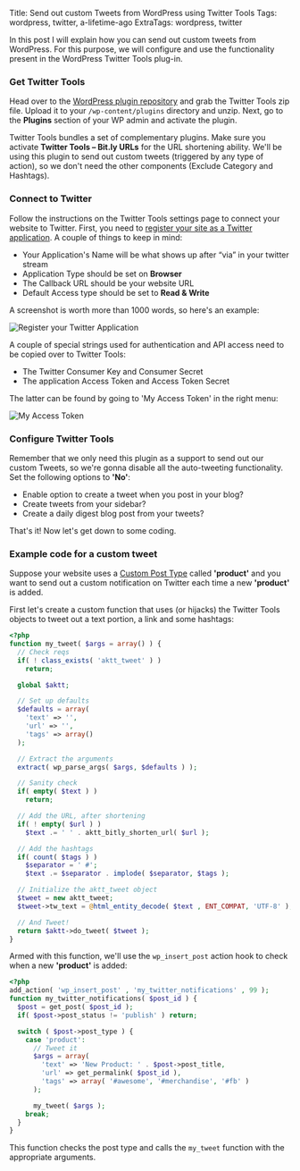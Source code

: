 Title: Send out custom Tweets from WordPress using Twitter Tools
Tags: wordpress, twitter, a-lifetime-ago
ExtraTags: wordpress, twitter

In this post I will explain how you can send out custom tweets from WordPress.
For this purpose, we will configure and use the functionality present
in the WordPress Twitter Tools plug-in.
<!-- PELICAN_END_SUMMARY -->


### Get Twitter Tools

Head over to the [WordPress plugin repository](http://wordpress.org/extend/plugins/twitter-tools/ "Twitter Tools for WordPress") and grab the Twitter Tools zip file. Upload it to your `/wp-content/plugins` directory and unzip. Next, go to the **Plugins** section of your WP admin and activate the plugin.

Twitter Tools bundles a set of complementary plugins. Make sure you activate **Twitter Tools – Bit.ly URLs** for the URL shortening ability. We'll be using this plugin to send out custom tweets (triggered by any type of action), so we don't need the other components (Exclude Category and Hashtags).

### Connect to Twitter

Follow the instructions on the Twitter Tools settings page to connect your website to Twitter. First, you need to [register your site as a Twitter application](http://dev.twitter.com/apps/new "Twitter's app registration page"). A couple of things to keep in mind:

* Your Application's Name will be what shows up after “via” in your twitter stream
* Application Type should be set on **Browser**
* The Callback URL should be your website URL
* Default Access type should be set to **Read & Write**

A screenshot is worth more than 1000 words, so here's an example:

![Register your Twitter Application](/images/legacy/register_your_app2.png)

A couple of special strings used for authentication and API access need to be copied over to Twitter Tools:

* The Twitter Consumer Key and Consumer Secret
* The application Access Token and Access Token Secret

The latter can be found by going to 'My Access Token' in the right menu:

![My Access Token](/images/legacy/my_access_token.png)

### Configure Twitter Tools

Remember that we only need this plugin as a support to send out our custom Tweets, so we're gonna disable all the auto-tweeting functionality. Set the following options to **'No'**:

* Enable option to create a tweet when you post in your blog?
* Create tweets from your sidebar?
* Create a daily digest blog post from your tweets?

That's it! Now let's get down to some coding.

### Example code for a custom tweet

Suppose your website uses a [Custom Post Type](http://codex.wordpress.org/Post_Types "WordPress Codex - Post Types") called **'product'** and you want to send out a custom notification on Twitter each time a new **'product'** is added.

First let's create a custom function that uses (or hijacks) the Twitter Tools objects to tweet out a text portion, a link and some hashtags:

```php
<?php
function my_tweet( $args = array() ) {
  // Check reqs
  if( ! class_exists( 'aktt_tweet' ) )
    return;

  global $aktt;

  // Set up defaults
  $defaults = array(
    'text' => '',
    'url' => '',
    'tags' => array()
  );

  // Extract the arguments
  extract( wp_parse_args( $args, $defaults ) );

  // Sanity check
  if( empty( $text ) )
    return;

  // Add the URL, after shortening
  if( ! empty( $url ) )
    $text .= ' ' . aktt_bitly_shorten_url( $url );

  // Add the hashtags
  if( count( $tags ) )
    $separator = ' #';
    $text .= $separator . implode( $separator, $tags );

  // Initialize the aktt_tweet object
  $tweet = new aktt_tweet;
  $tweet->tw_text = @html_entity_decode( $text , ENT_COMPAT, 'UTF-8' );

  // And Tweet!
  return $aktt->do_tweet( $tweet );
}
```

Armed with this function, we'll use the `wp_insert_post` action hook to check when a new **'product'** is added:

```php
<?php
add_action( 'wp_insert_post' , 'my_twitter_notifications' , 99 );
function my_twitter_notifications( $post_id ) {
  $post = get_post( $post_id );
  if( $post->post_status != 'publish' ) return;

  switch ( $post->post_type ) {
    case 'product':
      // Tweet it
      $args = array(
        'text' => 'New Product: ' . $post->post_title,
        'url' => get_permalink( $post_id ),
        'tags' => array( '#awesome', '#merchandise', '#fb' )
      );

      my_tweet( $args );
    break;
  }
}
```

This function checks the post type and calls the `my_tweet` function with the appropriate arguments.
